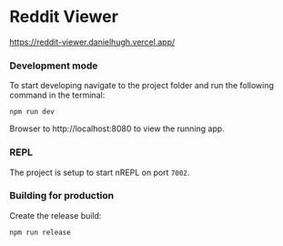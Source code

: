 # Reddit Viewer

https://reddit-viewer.danielhugh.vercel.app/

### Development mode

To start developing navigate to the project folder and run the following command in the terminal:

```
npm run dev
```

Browser to http://localhost:8080 to view the running app.

### REPL

The project is setup to start nREPL on port `7002`.

### Building for production

Create the release build:

```
npm run release
```
